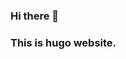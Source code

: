 ### Hi there 👋

### This is hugo website.

<!--
**SunVdong/sunvdong** is a ✨ _special_ ✨ repository because its `README.md` (this file) appears on your GitHub profile.

Here are some ideas to get you started:

- 🔭 I’m currently working on ...
- 🌱 I’m currently learning ...
- 👯 I’m looking to collaborate on ...
- 🤔 I’m looking for help with ...
- 💬 Ask me about ...
- 📫 How to reach me: ...
- 😄 Pronouns: ...
- ⚡ Fun fact: ...

```shell

git clone git@github.com:SunVdong/sunvdong.github.io.git

git submodule init
git submodule update

```

-->
